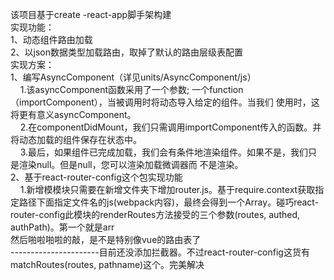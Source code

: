 该项目基于create -react-app脚手架构建<br/>
实现功能：<br/>
1、动态组件路由加载<br/>
2、以json数据类型加载路由，取掉了默认的路由层级表配置<br/>
实现方案：<br/>
1、编写AsyncComponent（详见units/AsyncComponent/js）<br/>
    &nbsp;&nbsp;&nbsp;&nbsp;1.该asyncComponent函数采用了一个参数; 一个function（importComponent），当被调用时将动态导入给定的组件。当我们   使用时，这将更有意义asyncComponent。<br/>
    &nbsp;&nbsp;&nbsp;&nbsp;2.在componentDidMount，我们只需调用importComponent传入的函数。并将动态加载的组件保存在状态中。<br/>
    &nbsp;&nbsp;&nbsp;&nbsp;3.最后，如果组件已完成加载，我们会有条件地渲染组件。如果不是，我们只是渲染null。但是null，您可以渲染加载微调器而   不是渲染。<br/>
2、基于react-router-config这个包实现功能<br/>
    &nbsp;&nbsp;&nbsp;&nbsp;1.新增模模块只需要在新增文件夹下增加router.js。基于require.context获取指定路径下面指定文件名的js(webpack内容)，最终会得到一个Array。碰巧react-router-config此模块的renderRoutes方法接受的三个参数(routes, authed, authPath)。第一个就是arr<br/>
然后啪啦啪啦的敲，是不是特别像vue的路由表了<br/>
----------------------目前还没添加拦截器。不过react-router-config这货有matchRoutes(routes, pathname)这个。完美解决<br/>
